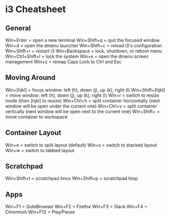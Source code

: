 # i3 Cheatsheet

## General

Win+Enter = open a new terminal
Win+Shift+q = quit the focused window
Win+d = open the dmenu launcher
Win+Shift+c = reload i3's configuration
Win+Shift+r = restart i3
Win+Backspace = lock, shutdown, or reboot menu
Win+Ctrl+Shift+l = lock the system
Win+x = open the dmenu screen management
Win+z = remap Caps Lock to Ctrl and Esc

## Moving Around

Win+[hjkl] = focus window: left (h), down (j), up (k), right (l)
Win+Shift+[hjkl] = move window: left (h), down (j), up (k), right (l)
Win+r = switch to resize mode (then [hjkl] to resize)
Win+Ctrl+h = split container horizontally (next window will be open under the current one)
Win+Ctrl+v = split container vertically (next window will be open next to the current one)
Win+Shift+<number> = move container to workspace <number>

## Container Layout

Win+e = switch to split layout (default)
Win+s = switch to stacked layout
Win+w = switch to tabbed layout

## Scratchpad

Win+Shift+t = scratchpad tmux
Win+Shift+p = scratchpad htop

## Apps
Win+F1 = QuteBrowser
Win+F2 = Firefox
Win+F3 = Slack
Win+F4 = Chromium
Win+F12 = Play/Pause
